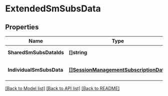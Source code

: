 # ExtendedSmSubsData

## Properties
Name | Type | Description | Notes
------------ | ------------- | ------------- | -------------
**SharedSmSubsDataIds** | **[]string** |  | [default to null]
**IndividualSmSubsData** | [**[]SessionManagementSubscriptionData**](SessionManagementSubscriptionData.md) |  | [optional] [default to null]

[[Back to Model list]](../README.md#documentation-for-models) [[Back to API list]](../README.md#documentation-for-api-endpoints) [[Back to README]](../README.md)

